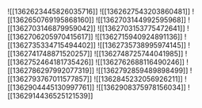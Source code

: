 ![[1362623445826035716]]
![[1362627543203860481]]
![[1362650769195868160]]
![[1362703144992595968]]
![[1362703146879959042]]
![[1362703153775472641]]
![[1362706205970415617]]
![[1362715940924891136]]
![[1362735334715494402]]
![[1362735738995974145]]
![[1362741748871520257]]
![[1362748725744041985]]
![[1362752464181735426]]
![[1362762688116490246]]
![[1362786297992077319]]
![[1362792859489898499]]
![[1362793767011577857]]
![[1362845232056926211]]
![[1362904445130997761]]
![[1362908375978156034]]
![[1362914436525121539]]
